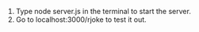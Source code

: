 1. Type node server.js in the terminal to start the server.
2. Go to localhost:3000/rjoke to test it out.
